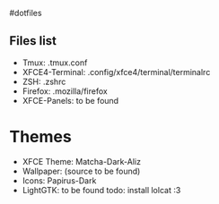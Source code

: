 #dotfiles

## Files list
- Tmux: .tmux.conf
- XFCE4-Terminal: .config/xfce4/terminal/terminalrc
- ZSH: .zshrc
- Firefox: .mozilla/firefox
- XFCE-Panels: to be found

# Themes
- XFCE Theme: Matcha-Dark-Aliz
- Wallpaper: (source to be found)
- Icons: Papirus-Dark
- LightGTK: to be found
todo: install lolcat :3
